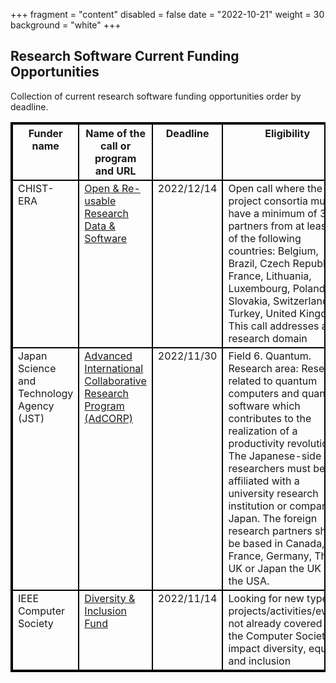 +++
fragment = "content"
disabled = false
date = "2022-10-21"
weight = 30
background = "white"
+++

## Research Software Current Funding Opportunities

Collection of current research software funding opportunities order by deadline.

<style>
table, td, th {
  border: 2px solid black;
  vertical-align: top;
  !important;
 }
</style>
| Funder name                               | Name of the call or program and URL                                                                                                                  | Deadline   | Eligibility                                                                                                                                                                                                                                                                                                                                                                                     | Keywords                                                          | Funders database                                |
| ----------------------------------------- | ---------------------------------------------------------------------------------------------------------------------------------------------------- | ---------- | ----------------------------------------------------------------------------------------------------------------------------------------------------------------------------------------------------------------------------------------------------------------------------------------------------------------------------------------------------------------------------------------------- | ----------------------------------------------------------------- | ----------------------------------------------- |
| CHIST-ERA                                 | [Open &amp; Re-usable Research Data &amp; Software](https://www.chistera.eu/call-ord-announcement)                                                           | 2022/12/14 | Open call where the project consortia must have a minimum of 3 partners from at least 3 of the following countries: Belgium, Brazil, Czech Republic, France, Lithuania, Luxembourg, Poland, Slovakia, Switzerland, Turkey, United Kingdom. This call addresses any research domain                                                                                                              | open software                                                     |                                                 |
| Japan Science and Technology Agency (JST) | [Advanced International Collaborative Research Program (AdCORP)](https://www.jst.go.jp/inter/english/program_e/announce_e/announce_adcorp_2022.html) | 2022/11/30 |  Field 6. Quantum. Research area: Research related to quantum computers and quantum software which contributes to the realization of a productivity revolution. The Japanese-side researchers must be affiliated with a university research institution or company in Japan. The foreign research partners should be based in Canada, France, Germany, The UK or Japan the UK or the USA. |  Japan, Applied sciences, Computer science, Natural sciences |  https://www.jst.go.jp/inter/english/index.html |
| IEEE Computer Society                     | [Diversity &amp; Inclusion Fund](https://www.computer.org/about/diversity-inclusion/project-proposals)                                                   | 2022/11/14 | Looking for new types of projects/activities/events not already covered by the Computer Society to impact diversity, equity, and inclusion                                                                                                                                                                                                                                                      | D&amp;I, DEI, Diversity, Equity and Inclusion                         |  https://www.computer.org/                      |

